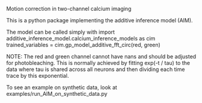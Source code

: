 Motion correction in two-channel calcium imaging

This is a python package implementing the additive inference model (AIM).

The model can be called simply with
import additive_inference_model.calcium_inference_models as cim
trained_variables = cim.gp_model_additive_fft_circ(red, green)

NOTE: The red and green channel cannot have nans and should be adjusted for photobleaching. This is normally achieved by fitting exp(-t / tau) to the data where tau is shared across all neurons and then dividing each time trace by this exponential.

To see an example on synthetic data, look at examples/run_AIM_on_synthetic_data.py


